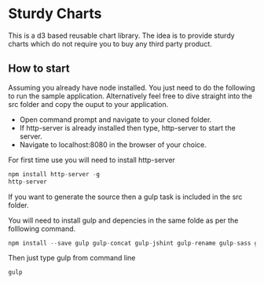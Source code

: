 # Sturdy Charts
This is a d3 based reusable chart library. The idea is to provide sturdy charts which do not require you to buy any third party product.

## How to start
Assuming you already have node installed. You just need to do the following to run the sample application. Alternatively feel free to dive straight into the src folder and copy the ouput to your application.

- Open command prompt and navigate to your cloned folder.
- If http-server is already installed then type, http-server to start the server.
- Navigate to localhost:8080 in the browser of your choice.

For first time use you will need to install http-server
```JavaScript
npm install http-server -g
http-server
```

If you want to generate the source then a gulp task is included in the src folder. 

You will need to install gulp and depencies in the same folde as per the folllowing command.

```JavaScript
npm install --save gulp gulp-concat gulp-jshint gulp-rename gulp-sass gulp-uglify gulp-util
```

Then just type gulp from command line
```cmd
gulp
```